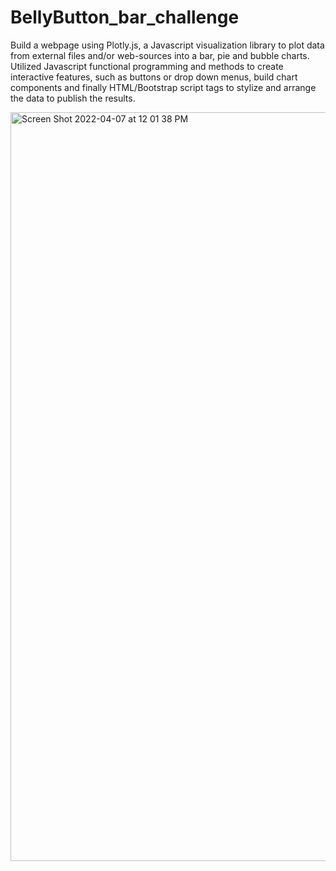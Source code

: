 # BellyButton_bar_challenge

Build a webpage using Plotly.js, a Javascript visualization library to plot data from external files and/or web-sources into a bar, pie and bubble charts. Utilized Javascript functional programming and methods to create interactive features, such as buttons or drop down menus, build chart components and finally HTML/Bootstrap script tags to stylize and arrange the data to publish the results.

<img width="1198" alt="Screen Shot 2022-04-07 at 12 01 38 PM" src="https://user-images.githubusercontent.com/95304774/162247126-d502d470-7191-43a8-a4f4-85266264c643.png">
